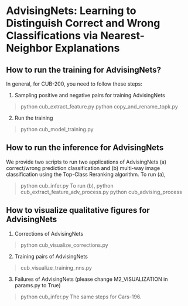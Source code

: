 # AdvisingNets: Learning to Distinguish Correct and Wrong Classifications via Nearest-Neighbor Explanations
## How to run the training for AdvisingNets?
In general, for CUB-200, you need to follow these steps:
1. Sampling positive and negative pairs for training AdvisingNets
> python cub_extract_feature.py
> python copy_and_rename_topk.py
2. Run the training
> python cub_model_training.py
## How to run the inference for AdvisingNets
We provide two scripts to run two applications of AdvisingNets (a) correct/wrong prediction classification and (b) multi-way image classification using the Top-Class Reranking algorithm.
To run (a),
> python cub_infer.py
To run (b),
> python cub_extract_feature_adv_process.py
> python cub_advising_process
## How to visualize qualitative figures for AdvisingNets
1. Corrections of AdvisingNets
> python cub_visualize_corrections.py
2. Training pairs of AdvisingNets
> cub_visualize_training_nns.py
3. Failures of AdvisingNets (please change M2_VISUALIZATION in params.py to True)
> python cub_infer.py
The same steps for Cars-196.
